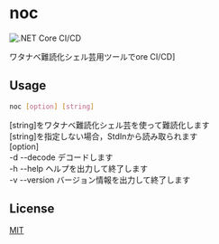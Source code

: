 # noc
![.NET Core CI/CD](https://github.com/xztaityozx/noc/workflows/.NET%20Core%20CI/CD/badge.svg?branch=master)

ワタナベ難読化シェル芸用ツールでore CI/CD]

## Usage

```sh
noc [option] [string]
```

[string]をワタナベ難読化シェル芸を使って難読化します  
[string]を指定しない場合，StdInから読み取られます  
[option]  
  -d --decode    デコードします  
  -h --help      ヘルプを出力して終了します  
  -v --version   バージョン情報を出力して終了します  
    

## License
[MIT](./LICENSE)
